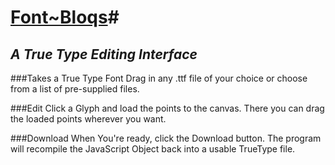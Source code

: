 # [Font~Bloqs](http://font-bloqs.herokuapp.com/)#

## *A True Type Editing Interface*

###Takes a True Type Font
Drag in any .ttf file of your choice or choose from a list of pre-supplied files.

###Edit
Click a Glyph and load the points to the canvas. There you can drag the loaded points wherever you want.

###Download
When You're ready, click the Download button. The program will recompile the JavaScript Object back into a usable TrueType file.
